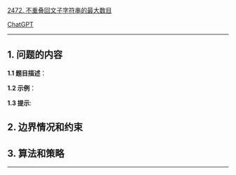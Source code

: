 [2472. 不重叠回文子字符串的最大数目](https://leetcode.cn/problems/maximum-number-of-non-overlapping-palindrome-substrings)

[ChatGPT](chat.openai.com)

---

## 1. 问题的内容
**1.1 题目描述**：

**1.2 示例**：

**1.3 提示**:

## 2. 边界情况和约束


## 3. 算法和策略

---

